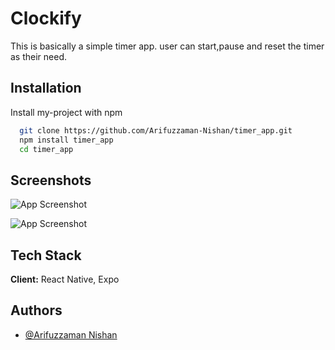 # Clockify

This is basically a simple timer app. user can start,pause and reset the timer as their need.

## Installation

Install my-project with npm

```bash
  git clone https://github.com/Arifuzzaman-Nishan/timer_app.git
  npm install timer_app
  cd timer_app
```

## Screenshots

![App Screenshot](https://i.ibb.co/wLyQ7sz/1.png)

![App Screenshot](https://i.ibb.co/x1VFrnv/2.png)

## Tech Stack

**Client:** React Native, Expo

## Authors

- [@Arifuzzaman Nishan](https://www.github.com/Arifuzzaman-Nishan)
